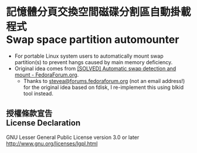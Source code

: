 # 記憶體分頁交換空間磁碟分割區自動掛載程式<br />Swap space partition automounter #
 * For portable Linux system users to automatically mount swap partition(s) to prevent hangs caused by main memory deficiency.
 * Original idea comes from [\[SOLVED\] Automatic swap detection and mount - FedoraForum.org](http://forums.fedoraforum.org/showthread.php?t=264801).
      * Thanks to stevea@forums.fedoraforum.org (not an email address!) for the original idea based on fdisk, I re-implement this using blkid tool instead.

## 授權條款宣告<br />License Declaration ##
  GNU Lesser General Public License version 3.0 or later  
  <http://www.gnu.org/licenses/lgpl.html>

